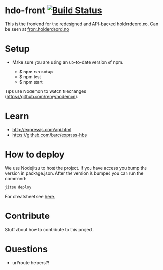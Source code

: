 # hdo-front [![Build Status](https://travis-ci.org/holderdeord/hdo-front.png?branch=master)](https://travis-ci.org/holderdeord/hdo-front)

This is the frontend for the redesigned and API-backed holderdeord.no.
Can be seen at [front.holderdeord.no](http://front.holderdeord.no/)

# Setup

* Make sure you are using an up-to-date version of npm.

    - $ npm run setup
    - $ npm test
    - $ npm start

Tips use Nodemon to watch filechanges (https://github.com/remy/nodemon).

# Learn

* http://expressjs.com/api.html
* https://github.com/barc/express-hbs

# How to deploy

We use Nodejitsu to host the project.
If you have access you bump the version in package.json.
After the version is bumped you can run the command:

    jitsu deploy

For cheatsheet see [here.](http://cheatsheet.nodejitsu.com/)

# Contribute

Stuff about how to contribute to this project.

# Questions

* url/route helpers?!
